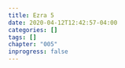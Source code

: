 ```yaml
---
title: Ezra 5
date: 2020-04-12T12:42:57-04:00
categories: []
tags: []
chapter: "005"
inprogress: false
---
```


